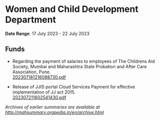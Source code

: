 # Women and Child Development Department

**Date Range**: 17 July 2023 - 22 July 2023


## Funds
- Regarding the payment of salaries to employees of The Childrens Aid Society, Mumbai and Maharashtra State Probation and After Care Association, Pune.\
  [202307181216088730.pdf](https://gr.maharashtra.gov.in/Site/Upload/Government%20Resolutions/English/202307181216088730.pdf)

- Release of JJIS portal Cloud Services Payment for effective implementation of JJ act 2015.\
  [202307211602541430.pdf](https://gr.maharashtra.gov.in/Site/Upload/Government%20Resolutions/English/202307211602541430.pdf)


*Archives of earlier summaries are available at http://mahsummary.orgpedia.in/en/archive.html*